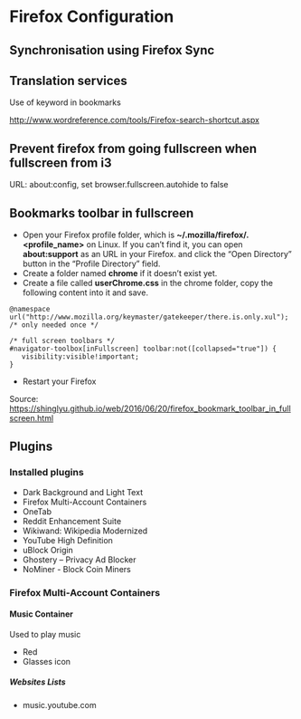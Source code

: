 # Firefox Configuration

## Synchronisation using Firefox Sync

## Translation services
Use of keyword in bookmarks

http://www.wordreference.com/tools/Firefox-search-shortcut.aspx

## Prevent firefox from going fullscreen when fullscreen from i3

URL: about:config, set browser.fullscreen.autohide to false

## Bookmarks toolbar in fullscreen

- Open your Firefox profile folder, which is **~/.mozilla/firefox/<hash>.<profile_name>** on Linux. If you can’t find it, you can open **about:support** as an URL in your Firefox. and click the “Open Directory” button in the “Profile Directory” field.
- Create a folder named **chrome** if it doesn’t exist yet.
- Create a file called **userChrome.css** in the chrome folder, copy the following content into it and save.

```
@namespace url("http://www.mozilla.org/keymaster/gatekeeper/there.is.only.xul"); /* only needed once */

/* full screen toolbars */
#navigator-toolbox[inFullscreen] toolbar:not([collapsed="true"]) {
   visibility:visible!important;
}
```
- Restart your Firefox

Source: https://shinglyu.github.io/web/2016/06/20/firefox_bookmark_toolbar_in_fullscreen.html

## Plugins

### Installed plugins
- Dark Background and Light Text
- Firefox Multi-Account Containers
- OneTab
- Reddit Enhancement Suite
- Wikiwand: Wikipedia Modernized
- YouTube High Definition
- uBlock Origin
- Ghostery – Privacy Ad Blocker
- NoMiner - Block Coin Miners

### Firefox Multi-Account Containers
#### Music Container
Used to play music
- Red
- Glasses icon
##### Websites Lists
- music.youtube.com
